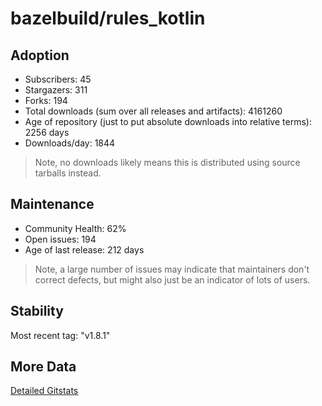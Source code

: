 # bazelbuild/rules_kotlin

## Adoption

- Subscribers: 45
- Stargazers: 311
- Forks: 194
- Total downloads (sum over all releases and artifacts): 4161260
- Age of repository (just to put absolute downloads into relative terms): 2256 days
- Downloads/day: 1844

> Note, no downloads likely means this is distributed using source tarballs instead.

## Maintenance

- Community Health: 62%
- Open issues: 194
- Age of last release: 212 days

> Note, a large number of issues may indicate that maintainers don't correct defects, but might also
> just be an indicator of lots of users.

## Stability

Most recent tag: "v1.8.1"

## More Data

[Detailed Gitstats](/bazel-catalog/gitstats/bazelbuild/rules_kotlin)

